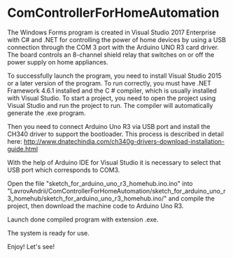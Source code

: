 # ComControllerForHomeAutomation
The Windows Forms program is created in Visual Studio 2017 Enterprise with C# and .NET for controlling the power of home devices by using a USB connection through the COM 3 port with the Arduino UNO R3 card driver. The board controls an 8-channel shield relay that switches on or off the power supply on home appliances.

To successfully launch the program, you need to install Visual Studio 2015 or a later version of the program. To run correctly, you must have .NET Framework 4.6.1 installed and the C # compiler, which is usually installed with Visual Studio.
To start a project, you need to open the project using Visual Studio and run the project to run. The compiler will automatically generate the .exe program.

Then you need to connect Arduino Uno R3 via USB port and install the CH340 driver to support the bootloader. This process is described in detail here: http://www.dnatechindia.com/ch340g-drivers-download-installation-guide.html

With the help of Arduino IDE for Visual Studio it is necessary to select that USB port which corresponds to COM3.

Open the file "sketch_for_arduino_uno_r3_homehub.ino.ino" into "LavrovAndrii/ComControllerForHomeAutomation/sketch_for_arduino_uno_r3_homehub/sketch_for_arduino_uno_r3_homehub.ino/" and compile the project, then download the machine code to Arduino Uno R3.

Launch done compiled program with extension .exe.

The system is ready for use.

Enjoy!
Let's see!
